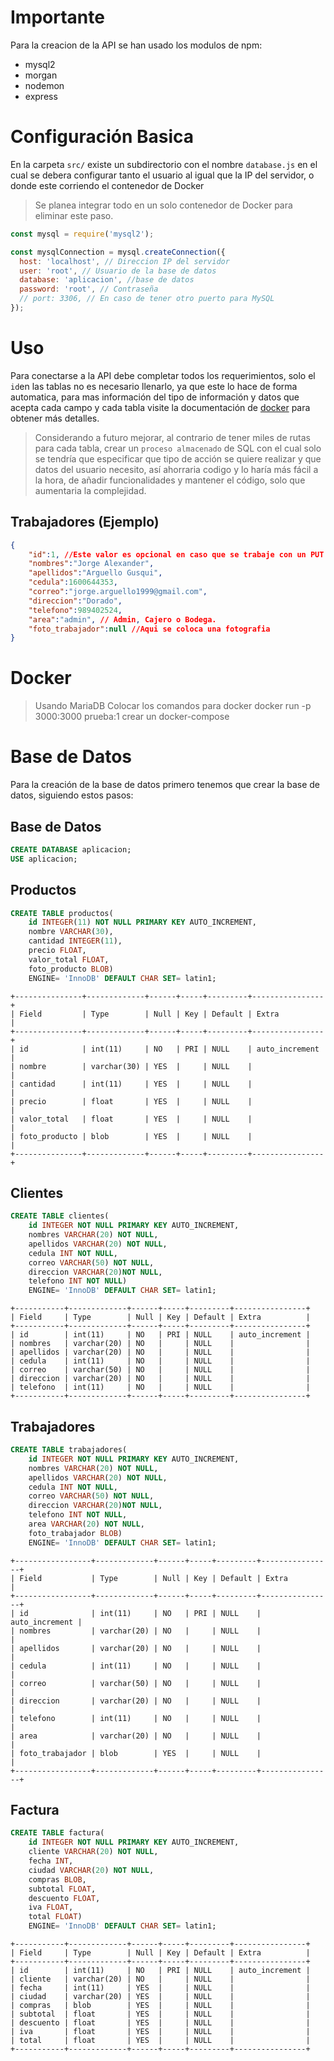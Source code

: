 # Importante
Para la creacion de la API se han usado los modulos de npm:
 - mysql2
 - morgan
 - nodemon
 - express

# Configuración Basica
En la carpeta `src/` existe un subdirectorio con el nombre `database.js` en el cual se debera configurar tanto el usuario al igual que la IP del servidor, o donde este corriendo el contenedor de Docker
> Se planea integrar todo en un solo contenedor de Docker para eliminar este paso.

```javascript
const mysql = require('mysql2');

const mysqlConnection = mysql.createConnection({
  host: 'localhost', // Direccion IP del servidor
  user: 'root', // Usuario de la base de datos
  database: 'aplicacion', //base de datos
  password: 'root', // Contraseña
  // port: 3306, // En caso de tener otro puerto para MySQL
});
```

# Uso
Para conectarse a la API debe completar todos los requerimientos, solo el `id`en las tablas no es necesario llenarlo, ya que este lo hace de forma automatica, para mas información del tipo de información y datos que acepta cada campo y cada tabla visite la documentación de [docker](../docker/README.md) para obtener más detalles.

> Considerando a futuro mejorar, al contrario de tener miles de rutas para cada tabla, crear un `proceso almacenado` de SQL con el cual solo se tendría que especificar que tipo de acción se quiere realizar y que datos del usuario necesito, así ahorraria codigo y lo haría más fácil a la hora, de añadir funcionalidades y mantener el código, solo que aumentaria la complejidad.
## Trabajadores (Ejemplo)
```json
{
    "id":1, //Este valor es opcional en caso que se trabaje con un PUT o un POST
    "nombres":"Jorge Alexander",
    "apellidos":"Arguello Gusqui",
    "cedula":1600644353,
    "correo":"jorge.arguello1999@gmail.com",
    "direccion":"Dorado",
    "telefono":989402524,
    "area":"admin", // Admin, Cajero o Bodega.
    "foto_trabajador":null //Aqui se coloca una fotografia
}
```

# Docker 
> Usando MariaDB
Colocar los comandos para docker 
docker run -p 3000:3000 prueba:1
crear un docker-compose


# Base de Datos
Para la creación de la base de datos primero tenemos que crear la base de datos, siguiendo estos pasos:

## Base de Datos
```sql
CREATE DATABASE aplicacion;
USE aplicacion;
``` 

## Productos
```sql
CREATE TABLE productos( 
    id INTEGER(11) NOT NULL PRIMARY KEY AUTO_INCREMENT,
    nombre VARCHAR(30), 
    cantidad INTEGER(11), 
    precio FLOAT,
    valor_total FLOAT,
    foto_producto BLOB)
    ENGINE= 'InnoDB' DEFAULT CHAR SET= latin1;
```

```text
+---------------+-------------+------+-----+---------+----------------+
| Field         | Type        | Null | Key | Default | Extra          |
+---------------+-------------+------+-----+---------+----------------+
| id            | int(11)     | NO   | PRI | NULL    | auto_increment |
| nombre        | varchar(30) | YES  |     | NULL    |                |
| cantidad      | int(11)     | YES  |     | NULL    |                |
| precio        | float       | YES  |     | NULL    |                |
| valor_total   | float       | YES  |     | NULL    |                |
| foto_producto | blob        | YES  |     | NULL    |                |
+---------------+-------------+------+-----+---------+----------------+
```
## Clientes
```sql
CREATE TABLE clientes( 
    id INTEGER NOT NULL PRIMARY KEY AUTO_INCREMENT, 
    nombres VARCHAR(20) NOT NULL, 
    apellidos VARCHAR(20) NOT NULL, 
    cedula INT NOT NULL,
    correo VARCHAR(50) NOT NULL,
    direccion VARCHAR(20)NOT NULL,
    telefono INT NOT NULL) 
    ENGINE= 'InnoDB' DEFAULT CHAR SET= latin1;
```

```text
+-----------+-------------+------+-----+---------+----------------+
| Field     | Type        | Null | Key | Default | Extra          |
+-----------+-------------+------+-----+---------+----------------+
| id        | int(11)     | NO   | PRI | NULL    | auto_increment |
| nombres   | varchar(20) | NO   |     | NULL    |                |
| apellidos | varchar(20) | NO   |     | NULL    |                |
| cedula    | int(11)     | NO   |     | NULL    |                |
| correo    | varchar(50) | NO   |     | NULL    |                |
| direccion | varchar(20) | NO   |     | NULL    |                |
| telefono  | int(11)     | NO   |     | NULL    |                |
+-----------+-------------+------+-----+---------+----------------+
```

## Trabajadores
```sql
CREATE TABLE trabajadores( 
    id INTEGER NOT NULL PRIMARY KEY AUTO_INCREMENT, 
    nombres VARCHAR(20) NOT NULL, 
    apellidos VARCHAR(20) NOT NULL, 
    cedula INT NOT NULL,
    correo VARCHAR(50) NOT NULL,
    direccion VARCHAR(20)NOT NULL,
    telefono INT NOT NULL,
    area VARCHAR(20) NOT NULL,
    foto_trabajador BLOB) 
    ENGINE= 'InnoDB' DEFAULT CHAR SET= latin1;
```

```text
+-----------------+-------------+------+-----+---------+----------------+
| Field           | Type        | Null | Key | Default | Extra          |
+-----------------+-------------+------+-----+---------+----------------+
| id              | int(11)     | NO   | PRI | NULL    | auto_increment |
| nombres         | varchar(20) | NO   |     | NULL    |                |
| apellidos       | varchar(20) | NO   |     | NULL    |                |
| cedula          | int(11)     | NO   |     | NULL    |                |
| correo          | varchar(50) | NO   |     | NULL    |                |
| direccion       | varchar(20) | NO   |     | NULL    |                |
| telefono        | int(11)     | NO   |     | NULL    |                |
| area            | varchar(20) | NO   |     | NULL    |                |
| foto_trabajador | blob        | YES  |     | NULL    |                |
+-----------------+-------------+------+-----+---------+----------------+
```

## Factura
```sql
CREATE TABLE factura( 
    id INTEGER NOT NULL PRIMARY KEY AUTO_INCREMENT, 
    cliente VARCHAR(20) NOT NULL, 
    fecha INT,
    ciudad VARCHAR(20) NOT NULL, 
    compras BLOB,
    subtotal FLOAT,
    descuento FLOAT,
    iva FLOAT,
    total FLOAT) 
    ENGINE= 'InnoDB' DEFAULT CHAR SET= latin1;
```

```text
+-----------+-------------+------+-----+---------+----------------+
| Field     | Type        | Null | Key | Default | Extra          |
+-----------+-------------+------+-----+---------+----------------+
| id        | int(11)     | NO   | PRI | NULL    | auto_increment |
| cliente   | varchar(20) | NO   |     | NULL    |                |
| fecha     | int(11)     | YES  |     | NULL    |                |
| ciudad    | varchar(20) | YES  |     | NULL    |                |
| compras   | blob        | YES  |     | NULL    |                |
| subtotal  | float       | YES  |     | NULL    |                |
| descuento | float       | YES  |     | NULL    |                |
| iva       | float       | YES  |     | NULL    |                |
| total     | float       | YES  |     | NULL    |                |
+-----------+-------------+------+-----+---------+----------------+
```